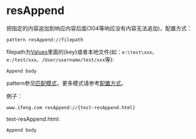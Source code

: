 # resAppend

把指定的内容追加到响应内容后面(304等响应没有内容无法追加)，配置方式：

	pattern resAppend://filepath
	
filepath为[Values](http://local.whistlejs.com/#values)里面的{key}或者本地文件(如：`e:\test\xxx`、`e:/test/xxx`、`/User/username/test/xxx`等):

	Append body

pattern参见[匹配模式](../pattern.html)，更多模式请参考[配置方式](../mode.html)。

例子：

	www.ifeng.com resAppend://{test-resAppend.html}
	

test-resAppend.html:

	Append body
	